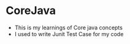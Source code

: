 # CoreJava
- This is my learnings of Core java concepts
- I used to write Junit Test Case for my code
